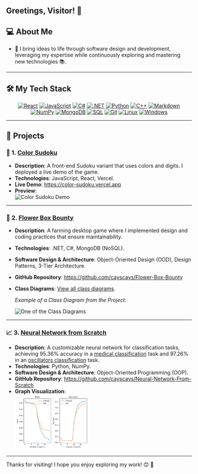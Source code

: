 ## Greetings, Visitor! 👋  

## 💻 About Me  

- 🔭 I bring ideas to life through software design and development, leveraging my expertise while continuously exploring and mastering new technologies 📚.  

---
## 🛠 My Tech Stack  

<div align="center">
  
  [![React](https://img.shields.io/badge/React-20232A?style=for-the-badge&logo=react&logoColor=61DAFB)](https://color-sudoku.vercel.app)
  [![JavaScript](https://img.shields.io/badge/JavaScript-F7DF1E?style=for-the-badge&logo=javascript&logoColor=black)](https://color-sudoku.vercel.app)
  [![C#](https://img.shields.io/badge/C%23-239120?style=for-the-badge&logo=csharp&logoColor=white)](https://github.com/cayscays/Flower-Box-Bounty)
  [![.NET](https://img.shields.io/badge/.NET-512BD4?style=for-the-badge&logo=dotnet&logoColor=white)](https://github.com/cayscays/Flower-Box-Bounty)
  [![Python](https://img.shields.io/badge/Python-3776AB?style=for-the-badge&logo=python&logoColor=white)](https://github.com/cayscays/Neural-Network-From-Scratch)
  [![C++](https://img.shields.io/badge/C%2B%2B-00599C?style=for-the-badge&logo=c%2B%2B&logoColor=white)](https://github.com/cayscays/)
  [![Markdown](https://img.shields.io/badge/Markdown-000000?style=for-the-badge&logo=markdown&logoColor=white)](https://github.com/cayscays/)
  [![NumPy](https://img.shields.io/badge/NumPy-013243?style=for-the-badge&logo=numpy&logoColor=white)](https://github.com/cayscays/Neural-Network-From-Scratch)
  [![MongoDB](https://img.shields.io/badge/MongoDB-47A248?style=for-the-badge&logo=mongodb&logoColor=white)](https://github.com/cayscays/Flower-Box-Bounty)
  [![SQL](https://img.shields.io/badge/SQL-4479A1?style=for-the-badge&logo=amazon-dynamodb&logoColor=white)](https://github.com/cayscays/)
  [![Git](https://img.shields.io/badge/Git-F05032?style=for-the-badge&logo=git&logoColor=white)](https://github.com/cayscays/)
  [![Linux](https://img.shields.io/badge/Linux-FCC624?style=for-the-badge&logo=linux&logoColor=black)](https://github.com/cayscays/)
  [![Windows](https://img.shields.io/badge/Windows-0078D6?style=for-the-badge&logo=windows&logoColor=white)](https://github.com/cayscays/Flower-Box-Bounty)

</div>

---

## :briefcase: Projects  


  ### 🧩 1. [Color Sudoku](https://color-sudoku.vercel.app)
- **Description**: A front-end Sudoku variant that uses colors and digits. I deployed a live demo of the game.
- **Technologies**: JavaScript, React, Vercel.  
- **Live Demo**: https://color-sudoku.vercel.app
- **Preview**:  
  <img src="https://github.com/user-attachments/assets/781c5a8b-5423-4daf-8b4c-b52059d8c3da" alt="Color Sudoku Demo" width="200px">  
 

---

### 🌱 2. [Flower Box Bounty](https://github.com/cayscays/Flower-Box-Bounty)  
- **Description**: A farming desktop game where I implemented design and coding practices that ensure maintainability.
- **Technologies**: .NET, C#, MongoDB (NoSQL).  
- **Software Design & Architecture**: Object-Oriented Design (OOD), Design Patterns, 3-Tier Architecture.
- **GitHub Repository**: https://github.com/cayscays/Flower-Box-Bounty
- **Class Diagrams**:
  [View all class diagrams](https://github.com/cayscays/Flower-Box-Bounty?tab=readme-ov-file#class-diagrams).

  *Example of a Class Diagram from the Project:*  
  
  <img src="https://github.com/user-attachments/assets/8540c508-32d7-4721-91cd-22c6e86d4e69" alt="One of the Class Diagrams" height="150px">  
  

---

### :chart_with_upwards_trend: 3. [Neural Network from Scratch](https://github.com/cayscays/Neural-Network-From-Scratch)  
- **Description**: A customizable neural network for classification tasks, achieving 95.36% accuracy in a [medical classification](https://github.com/cayscays/Neural-Network-From-Scratch?tab=readme-ov-file#project-1-chronic-kidney-disease-classification) task and 97.26% in an [oscillators classification](https://github.com/cayscays/Neural-Network-From-Scratch?tab=readme-ov-file#project-2-oscillators-classification-in-game-of-life) task.  
- **Technologies**: Python, NumPy.
- **Software Design & Architecture**: Object-Oriented Programming (OOP).
-  **GitHub Repository**: https://github.com/cayscays/Neural-Network-From-Scratch
- **Graph Visualization**:  
  <img src="https://github.com/cayscays/Neural-Network-From-Scratch/blob/main/oscillators_classification_in_game_of_life/raw_results/accuracy%20and%20error.png?raw=true" alt="Game of Life Graph task: showing accuracy results for the oscillators classification task" width="200px">  

---

Thanks for visiting! I hope you enjoy exploring my work! 😊 📖  
